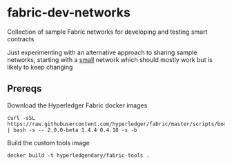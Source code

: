 # fabric-dev-networks

Collection of sample Fabric networks for developing and testing smart contracts

Just experimenting with an alternative approach to sharing sample networks, starting with a [small](./networks/small/README.md) network which should mostly work but is likely to keep changing

## Prereqs

Download the Hyperledger Fabric docker images

```
curl -sSL https://raw.githubusercontent.com/hyperledger/fabric/master/scripts/bootstrap.sh | bash -s -- 2.0.0-beta 1.4.4 0.4.18 -s -b
```

Build the custom tools image

```
docker build -t hyperledgendary/fabric-tools .
```
